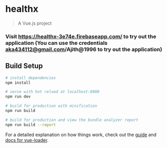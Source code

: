 # healthx

> A Vue.js project

### Visit https://healthx-3e74e.firebaseapp.com/ to try out the application (You can use the credentials aka434112@gmail.com/Ajith@1996 to try out the application)
## Build Setup

``` bash
# install dependencies
npm install

# serve with hot reload at localhost:8080
npm run dev

# build for production with minification
npm run build

# build for production and view the bundle analyzer report
npm run build --report
```

For a detailed explanation on how things work, check out the [guide](http://vuejs-templates.github.io/webpack/) and [docs for vue-loader](http://vuejs.github.io/vue-loader).

